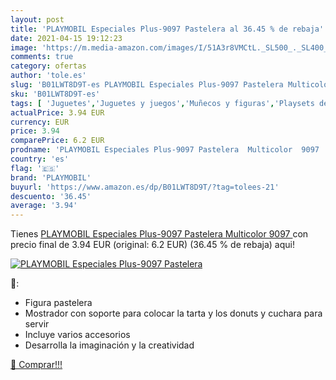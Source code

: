 ```yaml
---
layout: post
title: 'PLAYMOBIL Especiales Plus-9097 Pastelera al 36.45 % de rebaja'
date: 2021-04-15 19:12:23
image: 'https://m.media-amazon.com/images/I/51A3r8VMCtL._SL500_._SL400_.jpg'
comments: true
category: ofertas
author: 'tole.es'
slug: 'B01LWT8D9T-es PLAYMOBIL Especiales Plus-9097 Pastelera Multicolor 9097'
sku: 'B01LWT8D9T-es'
tags: [ 'Juguetes','Juguetes y juegos','Muñecos y figuras','Playsets de figuras de juguete para niños','playmobil', ]
actualPrice: 3.94 EUR
currency: EUR
price: 3.94
comparePrice: 6.2 EUR
prodname: 'PLAYMOBIL Especiales Plus-9097 Pastelera  Multicolor  9097 '
country: 'es'
flag: '🇪🇸'
brand: 'PLAYMOBIL'
buyurl: 'https://www.amazon.es/dp/B01LWT8D9T/?tag=tolees-21'
descuento: '36.45'
average: '3.94'
---
```


Tienes [PLAYMOBIL Especiales Plus-9097 Pastelera  Multicolor  9097 ](https://www.amazon.es/dp/B01LWT8D9T/?tag=tolees-21) con precio final de  3.94 EUR (original: 6.2 EUR) (36.45 %  de rebaja) aqui!

[![PLAYMOBIL Especiales Plus-9097 Pastelera](https://m.media-amazon.com/images/I/51A3r8VMCtL._SL500_._SL400_.jpg)](https://www.amazon.es/dp/B01LWT8D9T/?tag=tolees-21)

🔎:

- Figura pastelera
- Mostrador con soporte para colocar la tarta y los donuts y cuchara para servir
- Incluye varios accesorios
- Desarrolla la imaginación y la creatividad

[🛒 Comprar!!!](https://www.amazon.es/dp/B01LWT8D9T/?tag=tolees-21)
